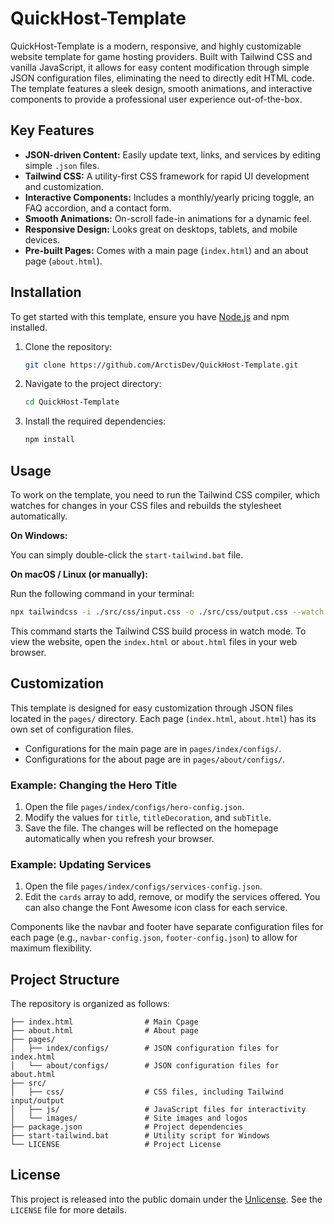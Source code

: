 # QuickHost-Template

QuickHost-Template is a modern, responsive, and highly customizable website template for game hosting providers. Built with Tailwind CSS and vanilla JavaScript, it allows for easy content modification through simple JSON configuration files, eliminating the need to directly edit HTML code. The template features a sleek design, smooth animations, and interactive components to provide a professional user experience out-of-the-box.

## Key Features

-   **JSON-driven Content:** Easily update text, links, and services by editing simple `.json` files.
-   **Tailwind CSS:** A utility-first CSS framework for rapid UI development and customization.
-   **Interactive Components:** Includes a monthly/yearly pricing toggle, an FAQ accordion, and a contact form.
-   **Smooth Animations:** On-scroll fade-in animations for a dynamic feel.
-   **Responsive Design:** Looks great on desktops, tablets, and mobile devices.
-   **Pre-built Pages:** Comes with a main page (`index.html`) and an about page (`about.html`).

## Installation

To get started with this template, ensure you have [Node.js](https://nodejs.org/) and npm installed.

1.  Clone the repository:
    ```bash
    git clone https://github.com/ArctisDev/QuickHost-Template.git
    ```

2.  Navigate to the project directory:
    ```bash
    cd QuickHost-Template
    ```

3.  Install the required dependencies:
    ```bash
    npm install
    ```

## Usage

To work on the template, you need to run the Tailwind CSS compiler, which watches for changes in your CSS files and rebuilds the stylesheet automatically.

**On Windows:**

You can simply double-click the `start-tailwind.bat` file.

**On macOS / Linux (or manually):**

Run the following command in your terminal:
```bash
npx tailwindcss -i ./src/css/input.css -o ./src/css/output.css --watch
```

This command starts the Tailwind CSS build process in watch mode. To view the website, open the `index.html` or `about.html` files in your web browser.

## Customization

This template is designed for easy customization through JSON files located in the `pages/` directory. Each page (`index.html`, `about.html`) has its own set of configuration files.

-   Configurations for the main page are in `pages/index/configs/`.
-   Configurations for the about page are in `pages/about/configs/`.

### Example: Changing the Hero Title

1.  Open the file `pages/index/configs/hero-config.json`.
2.  Modify the values for `title`, `titleDecoration`, and `subTitle`.
3.  Save the file. The changes will be reflected on the homepage automatically when you refresh your browser.

### Example: Updating Services

1.  Open the file `pages/index/configs/services-config.json`.
2.  Edit the `cards` array to add, remove, or modify the services offered. You can also change the Font Awesome icon class for each service.

Components like the navbar and footer have separate configuration files for each page (e.g., `navbar-config.json`, `footer-config.json`) to allow for maximum flexibility.

## Project Structure

The repository is organized as follows:

```
├── index.html                # Main Cpage
├── about.html                # About page
├── pages/
│   ├── index/configs/        # JSON configuration files for index.html
│   └── about/configs/        # JSON configuration files for about.html
├── src/
│   ├── css/                  # CSS files, including Tailwind input/output
│   ├── js/                   # JavaScript files for interactivity
│   └── images/               # Site images and logos
├── package.json              # Project dependencies
├── start-tailwind.bat        # Utility script for Windows
└── LICENSE                   # Project License
```

## License

This project is released into the public domain under the [Unlicense](https://unlicense.org/). See the `LICENSE` file for more details.

